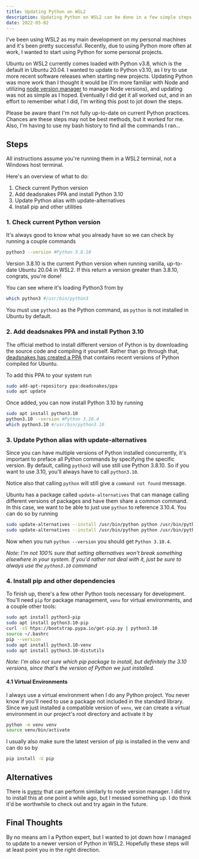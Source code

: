 ```yaml
---
title: Updating Python on WSL2
description: Updating Python on WSL2 can be done in a few simple steps. Is this the best way? Maybe. Probably not.
date: 2022-05-02
---
```


I've been using WSL2 as my main development on my personal machines and it's been pretty successful. Recently, due to using Python more often at work, I wanted to start using Python for some personal projects.

Ubuntu on WSL2 currently comes loaded with Python v3.8, which is the default in Ubuntu 20.04. I wanted to update to Python v3.10, as I try to use more recent software releases when starting new projects. Updating Python was more work than I thought it would be (I'm more familiar with Node and utilizing [node version manager](https://github.com/nvm-sh/nvm) to manage Node versions), and updating was not as simple as I hoped. Eventually I did get it all worked out, and in an effort to remember what I did, I'm writing this post to jot down the steps. 

Please be aware thant I'm not fully up-to-date on current Python practices. Chances are these steps may not be best methods, but it worked for me. Also, I'm having to use my bash history to find all the commands I ran...

## Steps

All instructions assume you're running them in a WSL2 terminal, not a Windows host terminal.

Here's an overview of what to do:
1. Check current Python version
2. Add deadsnakes PPA and install Python 3.10
3. Update Python alias with update-alternatives
4. Install pip and other utilities

### 1. Check current Python version

It's always good to know what you already have so we can check by running a couple commands

```bash
python3 --version #Python 3.8.10
```
Version 3.8.10 is the current Python version when running  vanilla, up-to-date Ubuntu 20.04 in WSL2. If this return a version greater than 3.8.10, congrats, you're done!

You can see where it's loading Python3 from by 

```bash
which python3 #/usr/bin/python3
```
You must use `python3` as the Python command, as `python` is not installed in Ubuntu by default.

### 2. Add deadsnakes PPA and install Python 3.10

The official method to install different version of Python is by downloading the source code and compiling it yourself. Rather than go through that, [deadsnakes has created a PPA](https://launchpad.net/~deadsnakes/+archive/ubuntu/ppa) that contains recent versions of Python compiled for Ubuntu. 

To add this PPA to your system run

```bash
sudo add-apt-repository ppa:deadsnakes/ppa
sudo apt update
```
Once added, you can now install Python 3.10 by running

```bash
sudo apt install python3.10
python3.10 --version #Python 3.10.4
which python3.10 #/usr/bin/python3.10
```

### 3. Update Python alias with update-alternatives

Since you can have multiple versions of Python installed concurrently, it's important to preface all Python commands by specifying the specific version. By default, calling `python3` will use still use Python 3.8.10. So if you want to use 3.10, you'll always have to call `python3.10`.

Notice also that calling `python` will still give a `command not found` message.

Ubuntu has a package called `update-alternatives` that can manage calling different versions of packages and have them share a common command. In this case, we want to be able to just use `python` to reference 3.10.4. You can do so by running

```bash
sudo update-alternatives --install /usr/bin/python python /usr/bin/python3.8 1
sudo update-alternatives --install /usr/bin/python python /usr/bin/python3.10 2
```
Now when you run `python --version` you should get `Python 3.10.4`.

*Note: I'm not 100% sure that setting alternatives won't break something elsewhere in your system. If you'd rather not deal with it, just be sure to always use the `python3.10` command*

### 4. Install pip and other dependencies

To finish up, there's a few other Python tools necessary for development. You'll need `pip` for package management, `venv` for virtual environments, and a couple other tools:

```bash
sudo apt install python3-pip
sudo apt install python3.10-pip
curl -sS htps://bootstrap.pypa.io/get-pip.py | python3.10
source ~/.bashrc
pip --version
sudo apt install python3.10-venv
sudo apt install python3.10-distutils
```
*Note: I'm also not sure which pip package to install, but definitely the 3.10 versions, since that's the version of Python we just installed.*

#### 4.1 Virtual Environments
I always use a virtual environment when I do any Python project. You never know if you'll need to use a package not included in the standard library. Since we just installed a compatible version of `venv`, we can create a virtual environment in our project's root directory and activate it by

```bash
python -m venv venv
source venv/bin/activate
```
I usually also make sure the latest version of pip is installed in the venv and can do so by

```bash
pip install -U pip
```

## Alternatives
There is [pyenv](https://github.com/pyenv/pyenv) that can perform similarly to node version manager. I did try to install this at one point a while ago, but I messed something up. I do think it'd be worthwhile to check out and try again in the future. 

## Final Thoughts
By no means am I a Python expert, but I wanted to jot down how I managed to update to a newer version of Python in WSL2. Hopefully these steps will at least point you in the right direction.
